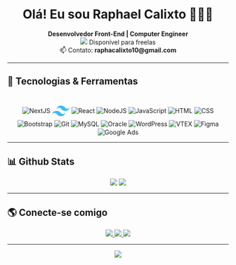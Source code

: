 <h1 align="center">
  Olá! Eu sou <strong>Raphael Calixto</strong> 👨🏻‍💻
</h1>

<p align="center">
  <strong>Desenvolvedor Front-End | Computer Engineer</strong> <br/>
  <img src="https://cdn.discordapp.com/attachments/783855679957106699/1072288426319171635/104-1049036_handshake-png-icon-free-clipart.png" width="18px"> Disponível para freelas <br/>
  📫 Contato: <strong>raphacalixto10@gmail.com</strong>
</p>

---

## 🚀 Tecnologias & Ferramentas

<div align="center" style="display: inline_block"><br>
  <img align="center" alt="NextJS" height="40" width="40" src="https://cdn.jsdelivr.net/gh/devicons/devicon/icons/nextjs/nextjs-original.svg">
  <img align="center" alt="TailwindCSS" height="40" width="40" src="https://raw.githubusercontent.com/devicons/devicon/master/icons/tailwindcss/tailwindcss-plain.svg">
  <img align="center" alt="React" height="40" width="40" src="https://cdn.jsdelivr.net/gh/devicons/devicon/icons/react/react-original.svg">
  <img align="center" alt="NodeJS" height="40" width="40" src="https://cdn.jsdelivr.net/gh/devicons/devicon/icons/nodejs/nodejs-original.svg">
  <img align="center" alt="JavaScript" height="40" width="40" src="https://cdn.jsdelivr.net/gh/devicons/devicon/icons/javascript/javascript-plain.svg">
  <img align="center" alt="HTML" height="40" width="40" src="https://cdn.jsdelivr.net/gh/devicons/devicon/icons/html5/html5-plain-wordmark.svg">
  <img align="center" alt="CSS" height="40" width="40" src="https://cdn.jsdelivr.net/gh/devicons/devicon/icons/css3/css3-plain-wordmark.svg">
  <img align="center" alt="Bootstrap" height="40" width="40" src="https://cdn.jsdelivr.net/gh/devicons/devicon/icons/bootstrap/bootstrap-plain-wordmark.svg">
  <img align="center" alt="Git" height="40" width="40" src="https://cdn.jsdelivr.net/gh/devicons/devicon/icons/git/git-original.svg">
  <img align="center" alt="MySQL" height="40" width="40" src="https://cdn.jsdelivr.net/gh/devicons/devicon/icons/mysql/mysql-original.svg">
  <img align="center" alt="Oracle" height="40" width="40" src="https://cdn.jsdelivr.net/gh/devicons/devicon/icons/oracle/oracle-original.svg">
  <img align="center" alt="WordPress" height="40" width="40" src="https://cdn.jsdelivr.net/gh/devicons/devicon/icons/wordpress/wordpress-plain.svg">
  <img align="center" alt="VTEX" height="40" width="40" src="https://seeklogo.com/images/V/vtex-logo-472A7E6DBD-seeklogo.com.png">
  <img align="center" alt="Figma" height="40" width="40" src="https://cdn.jsdelivr.net/gh/devicons/devicon/icons/figma/figma-original.svg">
  <img align="center" alt="Google Ads" height="40" width="40" src="https://upload.wikimedia.org/wikipedia/commons/thumb/f/fb/Google-Ads-Logo.svg/512px-Google-Ads-Logo.svg.png">
</div>

---

## 📊 Github Stats

<div align="center">
  <img height="180em" src="https://github-readme-stats.vercel.app/api?username=RaphaCalixto&show_icons=true&theme=radical&include_all_commits=true"/>
  <img height="180em" src="https://github-readme-stats.vercel.app/api/top-langs/?username=RaphaCalixto&layout=compact&langs_count=7&theme=radical"/>
</div>

---

## 🌎 Conecte-se comigo

<div align="center">
  <a href="https://www.instagram.com/rapha_calixto/" target="_blank">
    <img src="https://img.shields.io/badge/-Instagram-%23E4405F?style=for-the-badge&logo=instagram&logoColor=white">
  </a>
  <a href="mailto:raphacalixto10@gmail.com" target="_blank">
    <img src="https://img.shields.io/badge/-Gmail-%23333?style=for-the-badge&logo=gmail&logoColor=white">
  </a>
  <a href="https://www.linkedin.com/in/raphael-roberto-calixto-10a204234/" target="_blank">
    <img src="https://img.shields.io/badge/-LinkedIn-%230077B5?style=for-the-badge&logo=linkedin&logoColor=white">
  </a>
</div>

---

<div align="center">
  <img src="https://media.tenor.com/EJ1C6RDW3YoAAAAM/kakashi-bye-bye-anime.gif" width="300"/>
</div>
